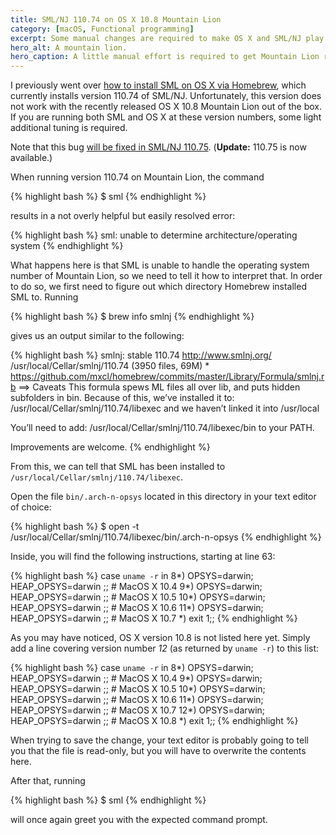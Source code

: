 ```yaml
---
title: SML/NJ 110.74 on OS X 10.8 Mountain Lion
category: [macOS, Functional programming]
excerpt: Some manual changes are required to make OS X and SML/NJ play together nicely.
hero_alt: A mountain lion.
hero_caption: A little manual effort is required to get Mountain Lion running on OS X 10.8.
---
```

I previously went over [how to install SML on OS X via Homebrew](/posts/painless-installation-of-sml-on-os-x 'Painless installation of SML on OS X'), which currently installs version 110.74 of SML/NJ. Unfortunately, this version does not work with the recently released OS X 10.8 Mountain Lion out of the box. If you are running both SML and OS X at these version numbers, some light additional tuning is required.

Note that this bug [will be fixed in SML/NJ 110.75](http://smlnj-gforge.cs.uchicago.edu/tracker/index.php?func=detail&aid=94&group_id=33&atid=215 'smlnj-gforge: SML/NJ Bugs: Detail: 94 Running on OS X Mountain Lion'). (**Update:** 110.75 is now available.)

When running version 110.74 on Mountain Lion, the command

{% highlight bash %}
$ sml
{% endhighlight %}

results in a not overly helpful but easily resolved error:

{% highlight bash %}
sml: unable to determine architecture/operating system
{% endhighlight %}

What happens here is that SML is unable to handle the operating system number of Mountain Lion, so we need to tell it how to interpret that. In order to do so, we first need to figure out which directory Homebrew installed SML to. Running

{% highlight bash %}
$ brew info smlnj
{% endhighlight %}

gives us an output similar to the following:

{% highlight bash %}
smlnj: stable 110.74
http://www.smlnj.org/
/usr/local/Cellar/smlnj/110.74 (3950 files, 69M) *
https://github.com/mxcl/homebrew/commits/master/Library/Formula/smlnj.rb
==> Caveats
This formula spews ML files all over lib, and puts hidden subfolders in bin.
Because of this, we’ve installed it to:
  /usr/local/Cellar/smlnj/110.74/libexec
and we haven’t linked it into /usr/local

You’ll need to add:
  /usr/local/Cellar/smlnj/110.74/libexec/bin
to your PATH.

Improvements are welcome.
{% endhighlight %}

From this, we can tell that SML has been installed to `/usr/local/Cellar/smlnj/110.74/libexec`.

Open the file `bin/.arch-n-opsys` located in this directory in your text editor of choice:

{% highlight bash %}
$ open -t /usr/local/Cellar/smlnj/110.74/libexec/bin/.arch-n-opsys
{% endhighlight %}

Inside, you will find the following instructions, starting at line 63:

{% highlight bash %}
case `uname -r` in
   8*) OPSYS=darwin; HEAP_OPSYS=darwin ;; # MacOS X 10.4
   9*) OPSYS=darwin; HEAP_OPSYS=darwin ;; # MacOS X 10.5
  10*) OPSYS=darwin; HEAP_OPSYS=darwin ;; # MacOS X 10.6
  11*) OPSYS=darwin; HEAP_OPSYS=darwin ;; # MacOS X 10.7
    *) exit 1;;
{% endhighlight %}

As you may have noticed, OS X version 10.8 is not listed here yet. Simply add a line covering version number _12_ (as returned by `uname -r`) to this list:

{% highlight bash %}
case `uname -r` in
   8*) OPSYS=darwin; HEAP_OPSYS=darwin ;; # MacOS X 10.4
   9*) OPSYS=darwin; HEAP_OPSYS=darwin ;; # MacOS X 10.5
  10*) OPSYS=darwin; HEAP_OPSYS=darwin ;; # MacOS X 10.6
  11*) OPSYS=darwin; HEAP_OPSYS=darwin ;; # MacOS X 10.7
  12*) OPSYS=darwin; HEAP_OPSYS=darwin ;; # MacOS X 10.8
    *) exit 1;;
{% endhighlight %}

When trying to save the change, your text editor is probably going to tell you that the file is read-only, but you will have to overwrite the contents here.

After that, running

{% highlight bash %}
$ sml
{% endhighlight %}

will once again greet you with the expected command prompt.
